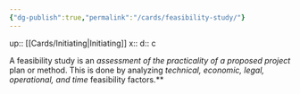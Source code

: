 ```yaml
---
{"dg-publish":true,"permalink":"/cards/feasibility-study/"}
---
```


up:: [[Cards/Initiating\|Initiating]] 
x:: 
d:: c

A feasibility study is an *assessment of the practicality of a proposed project* plan or method. This is done by analyzing *technical, economic, legal, operational, and time* feasibility factors.**